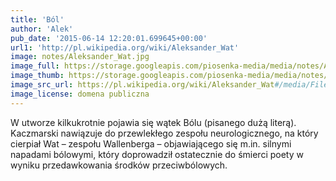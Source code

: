 ```yaml
---
title: 'Ból'
author: 'Alek'
pub_date: '2015-06-14 12:20:01.699645+00:00'
url1: 'http://pl.wikipedia.org/wiki/Aleksander_Wat'
image: notes/Aleksander_Wat.jpg
image_full: https://storage.googleapis.com/piosenka-media/media/notes/Aleksander_Wat.jpg
image_thumb: https://storage.googleapis.com/piosenka-media/media/notes/Aleksander_Wat.jpg.0x300_q85_upscale.jpg
image_src_url: https://pl.wikipedia.org/wiki/Aleksander_Wat#/media/File:Aleksander_Wat.jpg
image_license: domena publiczna
---
```


W utworze kilkukrotnie pojawia się wątek Bólu \(pisanego dużą literą\). Kaczmarski nawiązuje do przewlekłego zespołu neurologicznego, na który cierpiał Wat – zespołu Wallenberga – objawiającego się m.in. silnymi napadami bólowymi, który doprowadził ostatecznie do śmierci poety w wyniku przedawkowania środków przeciwbólowych.